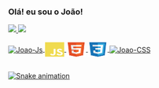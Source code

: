 ### Olá! eu sou o João!
<div>
  <a href="https://github.com/JoaoMarcosFernandes">
  <img height="130em" src="https://github-readme-stats.vercel.app/api?username=JoaoMarcosFernandes&show_icons=true&theme=tokyonight&include_all_commits=true&count_private=true&hide=issues,contribs&border_radius=20"/>
  <img height="130em" src="https://github-readme-stats.vercel.app/api/top-langs/?username=JoaoMarcosFernandes&layout=compact&langs_count=7&theme=tokyonight&border_radius=20"/>
</div>
<div style="display: inline_block"><br>
  <img align="center" alt="Joao-Js" height="30" width="40" src="https://cdn.jsdelivr.net/gh/devicons/devicon/icons/nodejs/nodejs-plain.svg" />
  <img align="center" alt="Joao-Js" height="30" width="40" src="https://raw.githubusercontent.com/devicons/devicon/master/icons/javascript/javascript-plain.svg">
  <img align="center" alt="Rafa-HTML" height="30" width="40" src="https://raw.githubusercontent.com/devicons/devicon/master/icons/html5/html5-original.svg">
  <img align="center" alt="Joao-CSS" height="30" width="40" src="https://raw.githubusercontent.com/devicons/devicon/master/icons/css3/css3-original.svg">
  <img align="center" alt="Joao-CSS" height="50" width="35" src="https://uploaddeimagens.com.br/images/004/079/089/original/78-780352_puppeteer-logo-google-puppeteer.png?1666870858">
</div>

  ##
  
  ![Snake animation](https://github.com/JoaoMarcosFernandes/JoaoMarcosFernandes/blob/output/github-contribution-grid-snake.svg)
